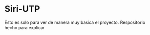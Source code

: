 # Siri-UTP
 
Esto es solo para ver de manera muy basica el proyecto.
Respositorio hecho para explicar
